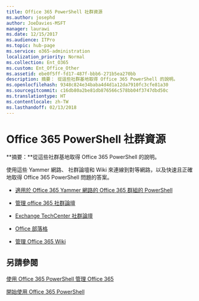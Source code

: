 ```yaml
---
title: Office 365 PowerShell 社群資源
ms.author: josephd
author: JoeDavies-MSFT
manager: laurawi
ms.date: 12/15/2017
ms.audience: ITPro
ms.topic: hub-page
ms.service: o365-administration
localization_priority: Normal
ms.collection: Ent_O365
ms.custom: Ent_Office_Other
ms.assetid: ebe0f5ff-fd17-487f-bbb6-271b5ea270bb
description: 摘要： 從這些社群基地取得 Office 365 PowerShell 的說明。
ms.openlocfilehash: 9348c824e34baba4d4d1a12da7910fc3cfe81a30
ms.sourcegitcommit: c16db80a2be81db876566c578bb04f3747dbd50c
ms.translationtype: HT
ms.contentlocale: zh-TW
ms.lasthandoff: 02/13/2018
---
```

# <a name="office-365-powershell-community-resources"></a>Office 365 PowerShell 社群資源

 **摘要：**從這些社群基地取得 Office 365 PowerShell 的說明。
  
使用這些 Yammer 網路、 社群論壇和 Wiki 來連線到對等網路，以及快速且正確地取得 Office 365 PowerShell 問題的答案。 
  
- [適用於 Office 365 Yammer 網路的 Office 365 群組的 PowerShell](https://www.yammer.com/itpronetwork/#/threads/inGroup?type=in_group&amp;feedId=4632269)
    
- [管理 office 365 社群論壇](https://community.office365.com/zh-TW/f/148.aspx)
    
- [Exchange TechCenter 社群論壇](https://social.technet.microsoft.com/Forums/exchange/en-US/home?forum=exchangesvrgeneral)
    
- [Office 部落格](https://blogs.office.com/)
    
- [管理 Office 365 Wiki](https://community.office365.com/zh-TW/w/manage/default.aspx)
    
## <a name="see-also"></a>另請參閱

#### 

[使用 Office 365 PowerShell 管理 Office 365](manage-office-365-with-office-365-powershell.md)
  
[開始使用 Office 365 PowerShell](getting-started-with-office-365-powershell.md)

